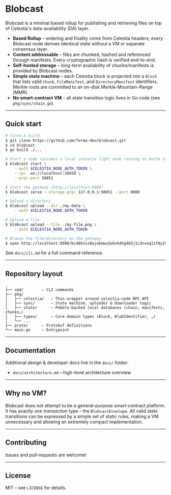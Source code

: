 # Blobcast

Blobcast is a minimal based rollup for publishing and retrieving files on top of Celestia's data-availability (DA) layer.

* **Based Rollup** – ordering and finality come from Celestia headers; every Blobcast node derives identical state without a VM or separate consensus layer.
* **Content addressable** – files are chunked, hashed and referenced through manifests. Every cryptographic hash is verified end-to-end.
* **Self-hosted storage** – long-term availability of chunks/manifests is provided by Blobcast nodes.
* **Simple state machine** – each Celestia block is projected into a `Block` that lists valid `Chunk`, `FileManifest`, and `DirectoryManifest` identifiers.  Merkle roots are committed to an on-disk Merkle-Mountain-Range (MMR).
* **No smart-contract VM** – all state transition logic lives in Go code (see `pkg/sync/chain.go`).

---

## Quick start

```bash
# Clone & build
$ git clone https://github.com/forma-dev/blobcast.git
$ cd blobcast
$ go build ./...

# Start a node (assumes a local celestia light node running on mocha testnet)
$ blobcast start \
    --auth $CELESTIA_NODE_AUTH_TOKEN \
    --rpc  ws://localhost:26658 \
    --grpc-port 50051

# Start the gateway (http://localhost:8080)
$ blobcast serve --storage-grpc 127.0.0.1:50051 --port 8080

# Upload a directory
$ blobcast upload --dir ./my-data \
    --auth $CELESTIA_NODE_AUTH_TOKEN

# Upload a file
$ blobcast upload --file ./my-file.png \
    --auth $CELESTIA_NODE_AUTH_TOKEN

# Browse the file/directory on the gateway
$ open http://localhost:8080/bc48ktvz8ajakmwu2o6vkdhg4b5j1c3nveq11f0y29xkqe7hzdjmvsxdfdnco4
```

See `docs/cli.md` for a full command reference.

---

## Repository layout

```text
.
├── cmd/        – CLI commands
├── pkg/
│   ├── celestia/   – Thin wrapper around celestia-node RPC API
│   ├── sync/       – State machine, uploader & downloader logic
│   ├── state/      – Pebble-backed local databases (chain, manifests, chunks…)
│   ├── types/      – Core domain types (Block, BlobIdentifier, …)
│   └── ...
├── proto/      – Protobuf definitions
└── main.go     – Entrypoint
```

---

## Documentation

Additional design & developer docs live in the `docs/` folder:

* `docs/architecture.md` – high-level architecture overview

---

## Why no VM?

Blobcast does not attempt to be a general-purpose smart-contract platform. It has exactly one *transaction* type – the `BlobcastEnvelope`. All valid state transitions can be expressed by a simple set of static rules, making a VM unnecessary and allowing an extremely compact implementation.

---

## Contributing

Issues and pull-requests are welcome!

---

## License

MIT – see `LICENSE` for details.
